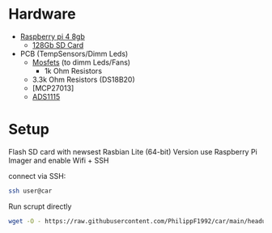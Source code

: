 # Hardware

* [Raspberry pi 4 8gb](https://amzn.eu/d/0oIf1Fr)
  * [128Gb SD Card](https://amzn.eu/d/2Dl5bnE)
* PCB (TempSensors/Dimm Leds)
  * [Mosfets](https://www.infineon.com/cms/de/product/power/mosfet/n-channel/irlb8721/) (to dimm Leds/Fans)
    * 1k Ohm Resistors
  * 3.3k Ohm Resistors (DS18B20)
  * [MCP27013]
  * [ADS1115](https://amzn.eu/d/c3uFTyn)
  

# Setup

Flash SD card with newsest Rasbian Lite (64-bit) Version
use Raspberry Pi Imager and enable Wifi + SSH

connect via SSH:
```sh
ssh user@car
```

Run scrupt directly 
```sh
wget -O - https://raw.githubusercontent.com/PhilippF1992/car/main/headunit/setup-rpi.sh | bash
```